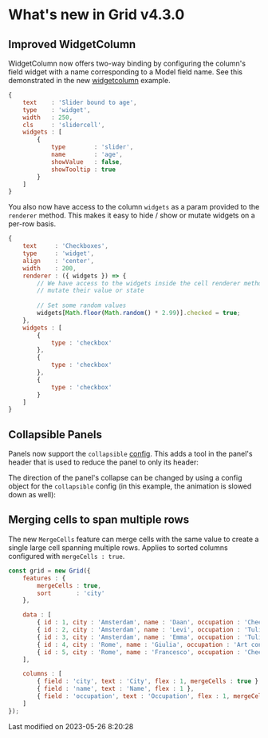 # What's new in Grid v4.3.0

## Improved WidgetColumn

WidgetColumn now offers two-way binding by configuring the column's field widget with a name corresponding to a Model 
field name. See this demonstrated in the new
[widgetcolumn](https://bryntum.com/products/grid/examples/widgetcolumn/) example.

```javascript
{
    text    : 'Slider bound to age',
    type    : 'widget',
    width   : 250,
    cls     : 'slidercell',
    widgets : [
        {
            type        : 'slider',
            name        : 'age',
            showValue   : false,
            showTooltip : true
        }
    ]
}
```

<div class="external-example" data-file="Grid/column/WidgetColumn.js"></div>

You also now have access to the column `widgets` as a param provided to the `renderer` method. This makes it easy to
hide / show or mutate widgets on a per-row basis.

```javascript
{
    text     : 'Checkboxes',
    type     : 'widget',
    align    : 'center',
    width    : 200,
    renderer : ({ widgets }) => {
        // We have access to the widgets inside the cell renderer method, so you can hide / show widgets or
        // mutate their value or state
    
        // Set some random values
        widgets[Math.floor(Math.random() * 2.99)].checked = true;
    },
    widgets : [
        {
            type : 'checkbox'
        },
        {
            type : 'checkbox'
        },
        {
            type : 'checkbox'
        }
    ]
}
```

## Collapsible Panels

Panels now support the `collapsible` [config](#Core/widget/Panel#config-collapsible). This adds a tool in the panel's
header that is used to reduce the panel to only its header:

<div class="external-example" data-file="Grid/guides/whats-new/4.3.0/panel-collapse.js"></div>

The direction of the panel's collapse can be changed by using a config object for the `collapsible` config (in this
example, the animation is slowed down as well):

<div class="external-example" data-file="Grid/guides/whats-new/4.3.0/panel-collapse-left.js"></div>

## Merging cells to span multiple rows

The new `MergeCells` feature can merge cells with the same value to create a single large cell spanning multiple rows.
Applies to sorted columns configured with `mergeCells : true`.

```javascript
const grid = new Grid({
    features : {
        mergeCells : true,
        sort       : 'city'
    },

    data : [
        { id : 1, city : 'Amsterdam', name : 'Daan', occupation : 'Cheesemaker' },  
        { id : 2, city : 'Amsterdam', name : 'Levi', occupation : 'Tulip farmer' },  
        { id : 3, city : 'Amsterdam', name : 'Emma', occupation : 'Tulip farmer' },  
        { id : 4, city : 'Rome', name : 'Giulia', occupation : 'Art conservator' },  
        { id : 5, city : 'Rome', name : 'Francesco', occupation : 'Cheesemaker' },  
    ],

    columns : [
        { field : 'city', text : 'City', flex : 1, mergeCells : true },
        { field : 'name', text : 'Name', flex : 1 },
        { field : 'occupation', text : 'Occupation', flex : 1, mergeCells : true }
    ]
});
```

<div class="external-example" data-file="Grid/guides/whats-new/4.3.0/MergeCells.js"></div>


<p class="last-modified">Last modified on 2023-05-26 8:20:28</p>